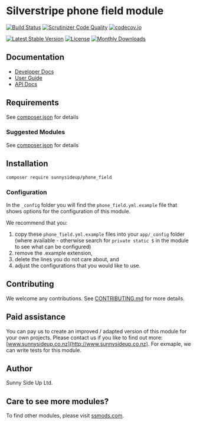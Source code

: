 # Silverstripe phone field module
[![Build Status](https://travis-ci.org/sunnysideup/silverstripe-phone_field.svg?branch=master)](https://travis-ci.org/sunnysideup/silverstripe-phone_field)
[![Scrutinizer Code Quality](https://scrutinizer-ci.com/g/sunnysideup/silverstripe-phone_field/badges/quality-score.png?b=master)](https://scrutinizer-ci.com/g/sunnysideup/silverstripe-phone_field/?branch=master)
[![codecov.io](https://codecov.io/github/sunnysideup/silverstripe-phone_field/coverage.svg?branch=master)](https://codecov.io/github/sunnysideup/silverstripe-phone_field?branch=master)

[![Latest Stable Version](https://poser.pugx.org/sunnysideup/phone_field/version)](https://packagist.org/packages/sunnysideup/phone_field)
[![License](https://poser.pugx.org/sunnysideup/phone_field/license)](https://packagist.org/packages/sunnysideup/phone_field)
[![Monthly Downloads](https://poser.pugx.org/sunnysideup/phone_field/d/monthly)](https://packagist.org/packages/sunnysideup/phone_field)


## Documentation



 * [Developer Docs](docs/en/INDEX.md)
 * [User Guide](docs/en/userguide.md)
 * [API Docs](http://docs.ssmods.com/sunnysideup/phone_field/classes.xhtml)


## Requirements



See [composer.json](composer.json) for details


### Suggested Modules



See [composer.json](composer.json) for details


## Installation


```
composer require sunnysideup/phone_field
```

### Configuration



In the `_config` folder you will find the `phone_field.yml.example`
file that shows options for the configuration of this module.

We recommend that you:

  1. copy these `phone_field.yml.example` files into your
`app/_config` folder (where available - otherwise search for `private static $` in the module to see what can be configured)
  2. remove the .example extension,
  3. delete the lines you do not care about, and
  4. adjust the configurations that you would like to use.


## Contributing



We welcome any contributions. See [CONTRIBUTING.md](CONTRIBUTING.md) for more details.

## Paid assistance



You can pay us to create an improved / adapted version of this module for your own projects.  Please contact us if you like to find out more: [www.sunnysideup.co.nz](http://www.sunnysideup.co.nz).  For exmaple, we can write tests for this module.  

## Author



Sunny Side Up Ltd.


## Care to see more modules?

To find other modules, please visit [ssmods.com](http://ssmods.com/).
